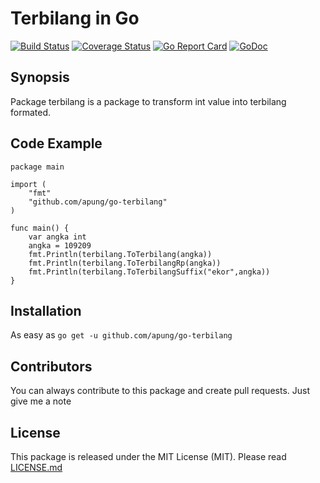 # Terbilang in Go

[![Build Status](https://travis-ci.org/apung/go-terbilang.svg?branch=develop)](https://travis-ci.org/apung/go-terbilang) [![Coverage Status](https://coveralls.io/repos/github/apung/go-terbilang/badge.svg?branch=develop)](https://coveralls.io/github/apung/go-terbilang?branch=develop) [![Go Report Card](https://goreportcard.com/badge/github.com/apung/go-terbilang)](https://goreportcard.com/report/github.com/apung/go-terbilang)  [![GoDoc](https://godoc.org/github.com/apung/go-terbilang?status.svg)](https://godoc.org/github.com/apung/go-terbilang)

## Synopsis
Package terbilang is a package to transform int value into terbilang formated.

## Code Example

```
package main

import (
	"fmt"
	"github.com/apung/go-terbilang"
)

func main() {
	var angka int
	angka = 109209
	fmt.Println(terbilang.ToTerbilang(angka))
	fmt.Println(terbilang.ToTerbilangRp(angka))
	fmt.Println(terbilang.ToTerbilangSuffix("ekor",angka))
}
```

## Installation

As easy as `go get -u github.com/apung/go-terbilang`

## Contributors

You can always contribute to this package and create pull requests. Just give me a note

## License

This package is released under the MIT License (MIT). Please read [LICENSE.md](https://github.com/apung/go-terbilang/LICENSE.md)
